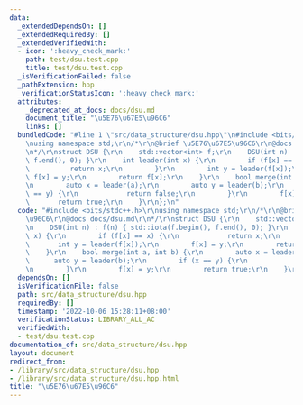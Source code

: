 ```yaml
---
data:
  _extendedDependsOn: []
  _extendedRequiredBy: []
  _extendedVerifiedWith:
  - icon: ':heavy_check_mark:'
    path: test/dsu.test.cpp
    title: test/dsu.test.cpp
  _isVerificationFailed: false
  _pathExtension: hpp
  _verificationStatusIcon: ':heavy_check_mark:'
  attributes:
    _deprecated_at_docs: docs/dsu.md
    document_title: "\u5E76\u67E5\u96C6"
    links: []
  bundledCode: "#line 1 \"src/data_structure/dsu.hpp\"\n#include <bits/stdc++.h>\r\
    \nusing namespace std;\r\n/*\r\n@brief \u5E76\u67E5\u96C6\r\n@docs docs/dsu.md\r\
    \n*/\r\nstruct DSU {\r\n    std::vector<int> f;\r\n    DSU(int n) : f(n) { std::iota(f.begin(),\
    \ f.end(), 0); }\r\n    int leader(int x) {\r\n        if (f[x] == x) {\r\n  \
    \          return x;\r\n        }\r\n        int y = leader(f[x]);\r\n       \
    \ f[x] = y;\r\n        return f[x];\r\n    }\r\n    bool merge(int a, int b) {\r\
    \n        auto x = leader(a);\r\n        auto y = leader(b);\r\n        if (x\
    \ == y) {\r\n            return false;\r\n        }\r\n        f[x] = y;\r\n \
    \       return true;\r\n    }\r\n};\n"
  code: "#include <bits/stdc++.h>\r\nusing namespace std;\r\n/*\r\n@brief \u5E76\u67E5\
    \u96C6\r\n@docs docs/dsu.md\r\n*/\r\nstruct DSU {\r\n    std::vector<int> f;\r\
    \n    DSU(int n) : f(n) { std::iota(f.begin(), f.end(), 0); }\r\n    int leader(int\
    \ x) {\r\n        if (f[x] == x) {\r\n            return x;\r\n        }\r\n \
    \       int y = leader(f[x]);\r\n        f[x] = y;\r\n        return f[x];\r\n\
    \    }\r\n    bool merge(int a, int b) {\r\n        auto x = leader(a);\r\n  \
    \      auto y = leader(b);\r\n        if (x == y) {\r\n            return false;\r\
    \n        }\r\n        f[x] = y;\r\n        return true;\r\n    }\r\n};"
  dependsOn: []
  isVerificationFile: false
  path: src/data_structure/dsu.hpp
  requiredBy: []
  timestamp: '2022-10-06 15:28:11+08:00'
  verificationStatus: LIBRARY_ALL_AC
  verifiedWith:
  - test/dsu.test.cpp
documentation_of: src/data_structure/dsu.hpp
layout: document
redirect_from:
- /library/src/data_structure/dsu.hpp
- /library/src/data_structure/dsu.hpp.html
title: "\u5E76\u67E5\u96C6"
---
```

